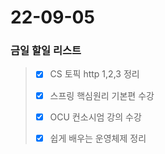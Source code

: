 # 22-09-05
### 금일 할일 리스트

> - [x] CS 토픽 http 1,2,3 정리
>
> - [x] 스프링 핵심원리 기본편 수강
>
> - [x] OCU 컨소시엄 강의 수강
>
> - [x] 쉽게 배우는 운영체제 정리
>
